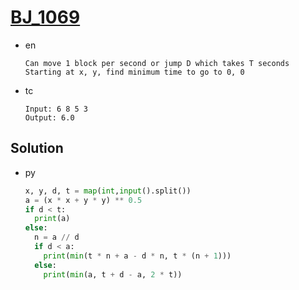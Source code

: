 # [BJ_1069](https://acmicpc.net/problem/1069)

* en

  ```en
  Can move 1 block per second or jump D which takes T seconds
  Starting at x, y, find minimum time to go to 0, 0
  ```

* tc

  ```tc
  Input: 6 8 5 3
  Output: 6.0
  ```

## Solution

* py

  ```py
  x, y, d, t = map(int,input().split())
  a = (x * x + y * y) ** 0.5
  if d < t:
    print(a)
  else:
    n = a // d
    if d < a:
      print(min(t * n + a - d * n, t * (n + 1)))
    else:
      print(min(a, t + d - a, 2 * t))
  ```
